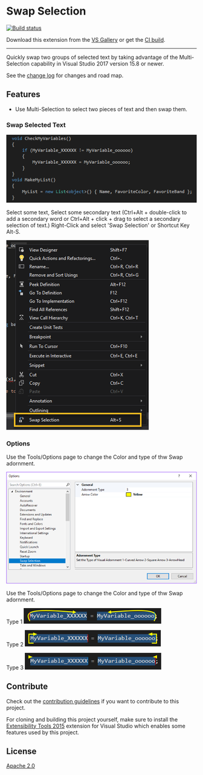 # Swap Selection

<!-- Replace this badge with your own-->
[![Build status](https://ci.appveyor.com/api/projects/status/wxq2f8fr7v78u64d?svg=true)](https://ci.appveyor.com/project/SSDiver2112/swapselection)

<!-- Update the VS Gallery link after you upload the VSIX-->
Download this extension from the [VS Gallery](https://marketplace.visualstudio.com/items?itemName=SSDiver2112.SwapSelection)
or get the [CI build](http://vsixgallery.com/extension/cc65354e-e926-4e76-ac83-370537081730/).

---------------------------------------

Quickly swap two groups of selected text by taking advantage of the Multi-Selection capability in Visual Studio 2017 version 15.8 or newer.

See the [change log](CHANGELOG.md) for changes and road map.

## Features

- Use Multi-Selection to select two pieces of text and then swap them.

### Swap Selected Text

![Demo](art/SwapSelection.gif)

Select some text, Select some secondary text (Ctrl+Alt + double-click to add a secondary word or Ctrl+Alt + click + drag to select a secondary selection of text.)
Right-Click and select 'Swap Selection' or Shortcut Key Alt-S.

![Context Menu](art/SwapSelectionMenu.png)

### Options

Use the Tools/Options page to change the Color and type of thw Swap adornment.

![Context Menu](art/SwapSelectionOptions.png)

Use the Tools/Options page to change the Color and type of thw Swap adornment.

Type 1 ![Context Menu](art/SwapSelectionType1.png)

Type 2 ![Context Menu](art/SwapSelectionType2.png)

Type 3 ![Context Menu](art/SwapSelectionType3.png)


## Contribute
Check out the [contribution guidelines](CONTRIBUTING.md)
if you want to contribute to this project.

For cloning and building this project yourself, make sure
to install the
[Extensibility Tools 2015](https://visualstudiogallery.msdn.microsoft.com/ab39a092-1343-46e2-b0f1-6a3f91155aa6)
extension for Visual Studio which enables some features
used by this project.

## License
[Apache 2.0](LICENSE)